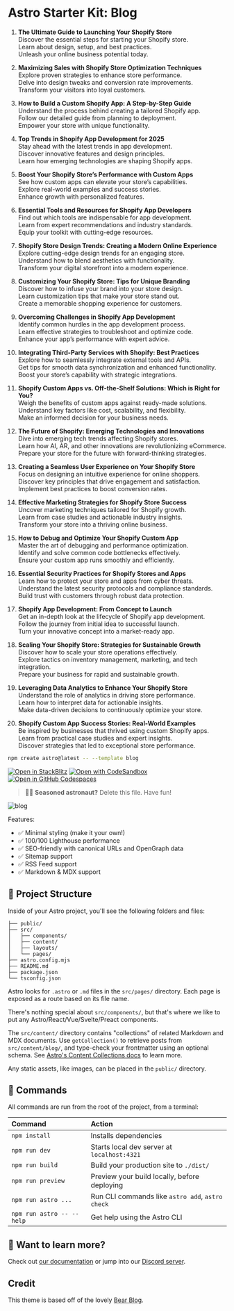 # Astro Starter Kit: Blog

1. **The Ultimate Guide to Launching Your Shopify Store**  
   Discover the essential steps for starting your Shopify store.  
   Learn about design, setup, and best practices.  
   Unleash your online business potential today.

2. **Maximizing Sales with Shopify Store Optimization Techniques**  
   Explore proven strategies to enhance store performance.  
   Delve into design tweaks and conversion rate improvements.  
   Transform your visitors into loyal customers.

3. **How to Build a Custom Shopify App: A Step-by-Step Guide**  
   Understand the process behind creating a tailored Shopify app.  
   Follow our detailed guide from planning to deployment.  
   Empower your store with unique functionality.

4. **Top Trends in Shopify App Development for 2025**  
   Stay ahead with the latest trends in app development.  
   Discover innovative features and design principles.  
   Learn how emerging technologies are shaping Shopify apps.

5. **Boost Your Shopify Store’s Performance with Custom Apps**  
   See how custom apps can elevate your store’s capabilities.  
   Explore real-world examples and success stories.  
   Enhance growth with personalized features.

6. **Essential Tools and Resources for Shopify App Developers**  
   Find out which tools are indispensable for app development.  
   Learn from expert recommendations and industry standards.  
   Equip your toolkit with cutting-edge resources.

7. **Shopify Store Design Trends: Creating a Modern Online Experience**  
   Explore cutting-edge design trends for an engaging store.  
   Understand how to blend aesthetics with functionality.  
   Transform your digital storefront into a modern experience.

8. **Customizing Your Shopify Store: Tips for Unique Branding**  
   Discover how to infuse your brand into your store design.  
   Learn customization tips that make your store stand out.  
   Create a memorable shopping experience for customers.

9. **Overcoming Challenges in Shopify App Development**  
   Identify common hurdles in the app development process.  
   Learn effective strategies to troubleshoot and optimize code.  
   Enhance your app’s performance with expert advice.

10. **Integrating Third-Party Services with Shopify: Best Practices**  
    Explore how to seamlessly integrate external tools and APIs.  
    Get tips for smooth data synchronization and enhanced functionality.  
    Boost your store’s capability with strategic integrations.

11. **Shopify Custom Apps vs. Off-the-Shelf Solutions: Which is Right for You?**  
    Weigh the benefits of custom apps against ready-made solutions.  
    Understand key factors like cost, scalability, and flexibility.  
    Make an informed decision for your business needs.

12. **The Future of Shopify: Emerging Technologies and Innovations**  
    Dive into emerging tech trends affecting Shopify stores.  
    Learn how AI, AR, and other innovations are revolutionizing eCommerce.  
    Prepare your store for the future with forward-thinking strategies.

13. **Creating a Seamless User Experience on Your Shopify Store**  
    Focus on designing an intuitive experience for online shoppers.  
    Discover key principles that drive engagement and satisfaction.  
    Implement best practices to boost conversion rates.

14. **Effective Marketing Strategies for Shopify Store Success**  
    Uncover marketing techniques tailored for Shopify growth.  
    Learn from case studies and actionable industry insights.  
    Transform your store into a thriving online business.

15. **How to Debug and Optimize Your Shopify Custom App**  
    Master the art of debugging and performance optimization.  
    Identify and solve common code bottlenecks effectively.  
    Ensure your custom app runs smoothly and efficiently.

16. **Essential Security Practices for Shopify Stores and Apps**  
    Learn how to protect your store and apps from cyber threats.  
    Understand the latest security protocols and compliance standards.  
    Build trust with customers through robust data protection.

17. **Shopify App Development: From Concept to Launch**  
    Get an in-depth look at the lifecycle of Shopify app development.  
    Follow the journey from initial idea to successful launch.  
    Turn your innovative concept into a market-ready app.

18. **Scaling Your Shopify Store: Strategies for Sustainable Growth**  
    Discover how to scale your store operations effectively.  
    Explore tactics on inventory management, marketing, and tech integration.  
    Prepare your business for rapid and sustainable growth.

19. **Leveraging Data Analytics to Enhance Your Shopify Store**  
    Understand the role of analytics in driving store performance.  
    Learn how to interpret data for actionable insights.  
    Make data-driven decisions to continuously optimize your store.

20. **Shopify Custom App Success Stories: Real-World Examples**  
    Be inspired by businesses that thrived using custom Shopify apps.  
    Learn from practical case studies and expert insights.  
    Discover strategies that led to exceptional store performance.

```sh
npm create astro@latest -- --template blog
```

[![Open in StackBlitz](https://developer.stackblitz.com/img/open_in_stackblitz.svg)](https://stackblitz.com/github/withastro/astro/tree/latest/examples/blog)
[![Open with CodeSandbox](https://assets.codesandbox.io/github/button-edit-lime.svg)](https://codesandbox.io/p/sandbox/github/withastro/astro/tree/latest/examples/blog)
[![Open in GitHub Codespaces](https://github.com/codespaces/badge.svg)](https://codespaces.new/withastro/astro?devcontainer_path=.devcontainer/blog/devcontainer.json)

> 🧑‍🚀 **Seasoned astronaut?** Delete this file. Have fun!

![blog](https://github.com/withastro/astro/assets/2244813/ff10799f-a816-4703-b967-c78997e8323d)

Features:

- ✅ Minimal styling (make it your own!)
- ✅ 100/100 Lighthouse performance
- ✅ SEO-friendly with canonical URLs and OpenGraph data
- ✅ Sitemap support
- ✅ RSS Feed support
- ✅ Markdown & MDX support

## 🚀 Project Structure

Inside of your Astro project, you'll see the following folders and files:

```text
├── public/
├── src/
│   ├── components/
│   ├── content/
│   ├── layouts/
│   └── pages/
├── astro.config.mjs
├── README.md
├── package.json
└── tsconfig.json
```

Astro looks for `.astro` or `.md` files in the `src/pages/` directory. Each page is exposed as a route based on its file name.

There's nothing special about `src/components/`, but that's where we like to put any Astro/React/Vue/Svelte/Preact components.

The `src/content/` directory contains "collections" of related Markdown and MDX documents. Use `getCollection()` to retrieve posts from `src/content/blog/`, and type-check your frontmatter using an optional schema. See [Astro's Content Collections docs](https://docs.astro.build/en/guides/content-collections/) to learn more.

Any static assets, like images, can be placed in the `public/` directory.

## 🧞 Commands

All commands are run from the root of the project, from a terminal:

| Command                   | Action                                           |
| :------------------------ | :----------------------------------------------- |
| `npm install`             | Installs dependencies                            |
| `npm run dev`             | Starts local dev server at `localhost:4321`      |
| `npm run build`           | Build your production site to `./dist/`          |
| `npm run preview`         | Preview your build locally, before deploying     |
| `npm run astro ...`       | Run CLI commands like `astro add`, `astro check` |
| `npm run astro -- --help` | Get help using the Astro CLI                     |

## 👀 Want to learn more?

Check out [our documentation](https://docs.astro.build) or jump into our [Discord server](https://astro.build/chat).

## Credit

This theme is based off of the lovely [Bear Blog](https://github.com/HermanMartinus/bearblog/).
